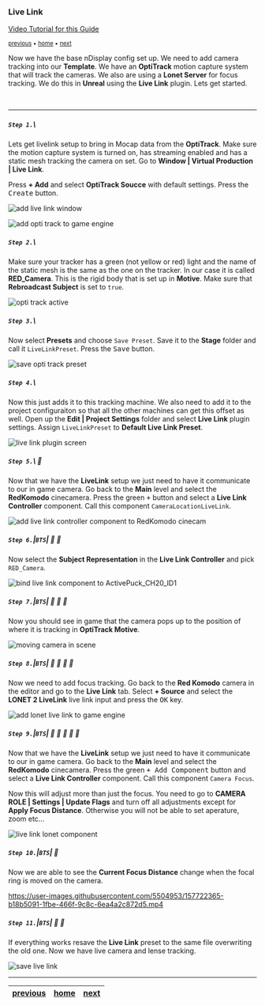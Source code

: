 ### Live Link
[Video Tutorial for this Guide](https://lsu.box.com/s/otieqhnxtkpcb573o1x05u6l5tjkbwl1)

<sub>[previous](../ndisplay5.4-config/README.md#user-content-ndisplay-config) • [home](../README.md#user-content-gms2-background-tiles--sprites---table-of-contents) • [next](../switchboard5.4/README.md#user-content-hdr-output)</sub>


Now we have the base nDisplay config set up.  We need to add camera tracking into our **Template**.  We have an **OptiTrack** motion capture system that will track the cameras. We also are using a **Lonet Server** for focus tracking. We do this in **Unreal** using the **Live Link** plugin.  Lets get started.

<br>

---

##### `Step 1.`\

Lets get livelink setup to bring in Mocap data from the **OptiTrack**.  Make sure the motion capture system is turned on, has streaming enabled and has a static mesh tracking the camera on set.  Go to **Window | Virtual Production | Live Link**.

Press **+ Add** and select **OptiTrack Soucce** with default settings. Press the <kbd>Create</kbd> button.

 ![add live link window](images/optiTrackWindow.png)

![add opti track to game engine](images/addOptiTrack.png)


##### `Step 2.`\

Make sure your tracker has a green (not yellow or red) light and the name of the static mesh is the same as the one on the tracker. In our case it is called **RED_Camera**. This is the rigid body that is set up in **Motive**. Make sure that **Rebroadcast Subject** is set to `true`.

![opti track active](images/optiTrackActive.png)


##### `Step 3.`\

Now select **Presets** and choose `Save Preset`.  Save it to the **Stage** folder and call it `LiveLinkPreset`. Press the <kbd>Save</kbd> button.

![save opti track preset](images/savePreset.png)


##### `Step 4.`\

Now this just adds it to this tracking machine.  We also need to add it to the project configuraiton so that all the other machines can get this offset as well.  Open up the **Edit | Project Settings** folder and select **Live Link** plugin settings.  Assign `LiveLinkPreset` to **Default Live Link Preset**. 

![live link plugin screen](images/liveLinkPlugin.png)


##### `Step 5.`\ :small_orange_diamond:

Now that we have the **LiveLink** setup we just need to have it communicate to our in game camera.  Go back  to the **Main** level and select the **RedKomodo** cinecamera.  Press the green <kbd>+</kbd> button and select a **Live Link Controller** component. Call this component `CameraLocationLiveLink`.

![add live link controller component to RedKomodo cinecam](images/liveLinkController.png)


##### `Step 6.`\|`BTS`| :small_orange_diamond: :small_blue_diamond:

Now select the **Subject Representation** in the **Live Link Controller** and pick `RED_Camera`.

![bind live link component to ActivePuck_CH20_ID1](images/selectCameraTracker.png)


##### `Step 7.`\|`BTS`| :small_orange_diamond: :small_blue_diamond: :small_blue_diamond:

Now you should see in game that the camera pops up to the position of where it is tracking in **OptiTrack Motive**.

![moving camera in scene](images/cameraNowTracking.png)


##### `Step 8.`\|`BTS`| :small_orange_diamond: :small_blue_diamond: :small_blue_diamond: :small_blue_diamond:

Now we need to add focus tracking.  Go back to the **Red Komodo** camera in the editor and go to the **Live Link** tab. Select **+ Source** and select the **LONET 2 LiveLink** live link input and press the <kbd>OK</kbd> key.

![add lonet live link to game engine](images/loNetDefaultSettings.png)


##### `Step 9.`\|`BTS`| :small_orange_diamond: :small_blue_diamond: :small_blue_diamond: :small_blue_diamond: :small_blue_diamond:

Now that we have the **LiveLink** setup we just need to have it communicate to our in game camera.  Go back  to the **Main** level and select the **RedKomodo** cinecamera.  Press the green <kbd>+ Add Component</kbd> button and select a **Live Link Controller** component. Call this component `Camera Focus`.

Now this will adjust more than just the focus.  You need to go to **CAMERA ROLE | Settings | Update Flags** and turn off all adjustments except for **Apply Focus Distance**.  Otherwise you will not be able to set aperature, zoom etc...

![live link lonet component](images/lonetLinkCam.png)



##### `Step 10.`\|`BTS`| :large_blue_diamond:

Now we are able to see the **Current Focus Distance** change when the focal ring is moved on the camera.

https://user-images.githubusercontent.com/5504953/157722365-b18b5091-1fbe-466f-9c8c-6ea4a2c872d5.mp4



##### `Step 11.`\|`BTS`| :large_blue_diamond: :small_blue_diamond: 

If everything works resave the **Live Link** preset to the same file overwriting the old one.  Now we have live camera and lense tracking.

![save live link](images/resaveLiveLinkPreset.png)

___


| [previous](../ndisplay5.4-config/README.md#user-content-ndisplay-config)| [home](../README.md#user-content-gms2-background-tiles--sprites---table-of-contents) | [next](../switchboard5.4/README.md#user-content-hdr-output)|
|---|---|---|
